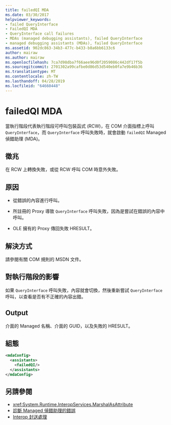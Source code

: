 ```yaml
---
title: failedQI MDA
ms.date: 03/30/2017
helpviewer_keywords:
- failed QueryInterface
- FailedQI MDA
- QueryInterface call failures
- MDAs (managed debugging assistants), failed QueryInterface
- managed debugging assistants (MDAs), failed QueryInterface
ms.assetid: 902dc863-34b3-477c-b433-b8a6bb6133c6
author: mairaw
ms.author: mairaw
ms.openlocfilehash: 7ca7d98dba7f66aee96d0f2059086c442df17f5b
ms.sourcegitcommit: 2701302a99cafbe0d86d53d540eb0fa7e9b46b36
ms.translationtype: MT
ms.contentlocale: zh-TW
ms.lasthandoff: 04/28/2019
ms.locfileid: "64660448"
---
```

# <a name="failedqi-mda"></a>failedQI MDA
當執行階段代表執行階段可呼叫包裝函式 (RCW)，在 COM 介面指標上呼叫 `QueryInterface`，而 `QueryInterface` 呼叫失敗時，就會啟動 `failedQI` Managed 偵錯助理 (MDA)。  
  
## <a name="symptoms"></a>徵兆  
 在 RCW 上轉換失敗，或從 RCW 呼叫 COM 時意外失敗。  
  
## <a name="cause"></a>原因  
  
- 從錯誤的內容進行呼叫。  
  
- 所註冊的 Proxy 導致 `QueryInterface` 呼叫失敗，因為是嘗試在錯誤的內容中呼叫。  
  
- OLE 擁有的 Proxy 傳回失敗 HRESULT。  
  
## <a name="resolution"></a>解決方式  
 請參閱有關 COM 規則的 MSDN 文件。  
  
## <a name="effect-on-the-runtime"></a>對執行階段的影響  
 如果 `QueryInterface` 呼叫失敗，內容就會切換，然後重新嘗試 `QueryInterface` 呼叫，以查看是否有不正確的內容出錯。  
  
## <a name="output"></a>Output  
 介面的 Managed 名稱、介面的 GUID，以及失敗的 HRESULT。  
  
## <a name="configuration"></a>組態  
  
```xml  
<mdaConfig>  
  <assistants>  
    <failedQI/>  
  </assistants>  
</mdaConfig>  
```  
  
## <a name="see-also"></a>另請參閱

- <xref:System.Runtime.InteropServices.MarshalAsAttribute>
- [診斷 Managed 偵錯助理的錯誤](../../../docs/framework/debug-trace-profile/diagnosing-errors-with-managed-debugging-assistants.md)
- [Interop 封送處理](../../../docs/framework/interop/interop-marshaling.md)
